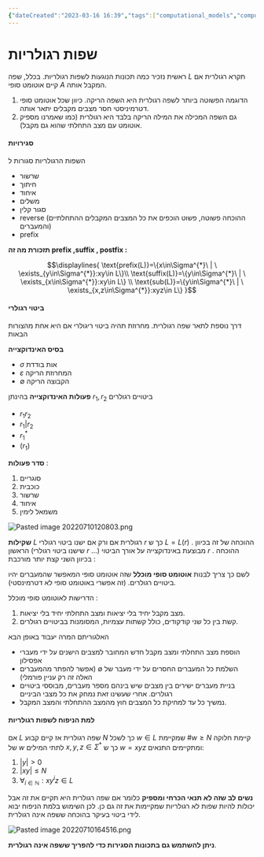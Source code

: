 ```yaml
---
{"dateCreated":"2023-03-16 16:39","tags":["computational_models","computer_science"],"pageDirection":"rtl","dg-publish":true,"permalink":"/computer-science/computational-models/regular-languages/","dgPassFrontmatter":true}
---
```




# שפות רגולריות 

ראשית נזכיר כמה תכונות הנוגעות לשפות רגולריות.
בכלל, שפה $L$ תקרא רגולרית אם קיים אוטומט סופי $A$ המקבל אותה. 
1.  הדוגמה הפשוטה ביותר לשפה רגולרית היא השפה הריקה. כיוון שכל אוטומט סופי דטרמיניסטי חסר מצבים מקבלים יתאר אותה.
2. גם השפה המכילה את המילה הריקה בלבד היא רגולרית (כמו שאמרנו מספיק אוטומט עם מצב התחלתי שהוא גם מקבל).

#### סגירויות  
השפות הרגולריות סגורות ל 
* שרשור
* חיתוך
* איחוד
* משלים
* סגור קלין
* reverse (ההוכחה פשוטה, פשוט הוכפים את כל המצבים המקבלים ההתחלתיים והמעברים)
* prefix 

__תזכורת מה זה prefix ,suffix , postfix :__

$$\displaylines{
\text{prefix(L)}=\{x\in\Sigma^{*}\ | \ \exists_{y\in\Sigma^{*}}:xy\in L\}\\
\text{suffix(L)}=\{y\in\Sigma^{*}\ | \ \exists_{x\in\Sigma^{*}}:xy\in L\} \\
\text{sub(L)}=\{y\in\Sigma^{*}\ | \ \exists_{x,z\in\Sigma^{*}}:xyz\in L\}
}$$

#### ביטוי רגולרי
דרך נוספת לתאר שפה רגולרית. מחרוזת תהיה ביטוי ריגולרי אם היא אחת מהצורות הבאות 

__בסיס האינדוקצייה__ 
* $\sigma$ אות בודדת
* $\varepsilon$ המחרוזת הריקה
* $\emptyset$ הקבוצה הריקה

__פעולות האינדוקצייה__  בהינתן $r_{1},r_{2}$ ביטויים רגולרים
* $r_{1}r_{2}$ 
* $r_{1}|r_{2}$
* $r_{1}^{*}$ 
* $(r_{1})$ 

__סדר פעולות__ :
1) סוגריים
2) כוכבית
3) שרשור
4) איחוד
5) משמאל לימין


![Pasted image 20220710120803.png](/img/user/Assets/Pasted%20image%2020220710120803.png)

__שקילות__
 $L$ רגולרית אם ורק אם ישנו ביטוי רגולרי $r$ כך ש $L=L(r)$ . 
ההוכחה של זה בכיוון הראשון (שישנו ביטוי רגולרי $r$ ...) מבוצעת באינדוקצייה על אורך הביטוי $r$ . 
ההוכחה בכיוון השני קצת יותר מורכבת : 

לשם כך צריך לבנות __אוטומט סופי מוכלל__ שזה אוטומט סופי המאפשר שהמעברים יהיו ביטויים רגולרים. (זה אפשרי באוטומט סופי לא דטרמינסטי).

הדרישות לאוטומט סופי מוכלל :
1) מצב מקבל יחיד בלי יציאות ומצב התחלתי יחיד בלי יציאות.
2) קשת בין כל שני קודקודים, כולל קשתות עצמיות, המסומנות בביטויים רגולרים. 


האלגוריתם המרה יעבוד באופן הבא 

* הוספת מצב התחלתי ומצב מקבל חדש המחובר למצבים הישנים על ידי מעברי אפסילון
* השלמת כל המעברים החסרים על ידי מעבר של $\emptyset$ (אפשר להפתר מהמעברים האלה זה רק עניין פורמלי)
* בניית מעברים ישירים בין מצבים שיש בינהם מספר מעברים, מבוססי ביטויים רגולרים. אחרי שעשינו זאת נמחק את כל מצבי הביניים 
* נמשיך כל עד למחיקת כל המצבים חוץ מהמצב ההתחלתי והמצב המקבל.


#### למת הניפוח לשפות רגולריות 
אם $L$ שפה רגולרית אז קיים קבוע $N$ כך לשכל $w\in L$ שמקיימת $\#w\geq N$ קיימת חלוקה של $w$ לתתי המילים $x,y,z\in\Sigma^{*}$ כך ש $w=xyz$ ומתקיימים התנאים: 

1) $|y|>0$
2) $|xy|\leq N$ 
3) $\forall_{i\in\mathbb{N}} :xy^{i}z\in L$ 

__נשים לב שזה לא תנאי הכרחי ומספיק__ כלומר אם שפה רגולרית היא תקיים את זה אבל יכולות להיות שפות לא רגולריות שמקיימות את זה גם כן.
לכן השימוש בלמת הניפוח יבוא לידי ביטוי בעיקר בהוכחה ששפה אינה רגולרית. 

![Pasted image 20220710164516.png](/img/user/Assets/Pasted%20image%2020220710164516.png)

__ניתן להשתמש גם בתכונות הסגירות כדי להפריך ששפה אינה רגולרית__.


